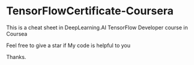 # TensorFlowCertificate-Coursera

This is a cheat sheet in DeepLearning.AI TensorFlow Developer course in Coursea

Feel free to give a star if My code is helpful to you 

Thanks.
